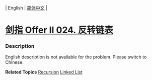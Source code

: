 | English | [简体中文](README.md) |

# [剑指 Offer II 024. 反转链表](https://leetcode.cn/problems/UHnkqh)
 ### Description
<p>English description is not available for the problem. Please switch to Chinese.</p>

**Related Topics**  [Recursion](https://leetcode.cn/tag/recursion) [Linked List](https://leetcode.cn/tag/linked-list) 